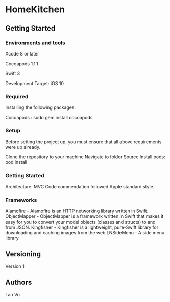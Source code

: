# HomeKitchen


## Getting Started

### Environments and tools

Xcode 8 or later

Cocoapods 1.1.1

Swift 3

Development Target: iOS 10

### Required

Installing the following packages:

Cocoapods : sudo gem install cocoapods

### Setup

Before setting the project up, you must ensure that all above requirements were up already.

Clone the repository to your machine
Navigate to folder Source
Install pods: pod install

### Getting Started

Architecture: MVC
Code commendation followed Apple standard style.

### Frameworks

Alamofire - Alamofire is an HTTP networking library written in Swift.
ObjectMapper - ObjectMapper is a framework written in Swift that makes it easy for you to convert your model objects (classes and structs) to and from JSON.
Kingfisher - Kingfisher is a lightweight, pure-Swift library for downloading and caching images from the web
LNSideMenu - A side menu library

## Versioning

Version 1

## Authors

Tan Vo
